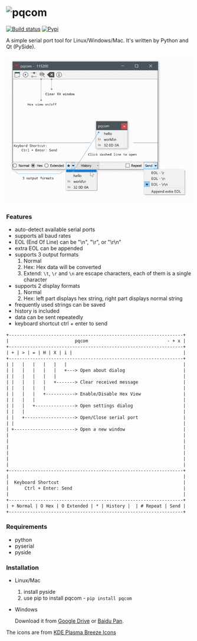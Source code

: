 ![pqcom](pqcom/img/pqcom-logo-expanded.png)
===========================================

[![Build status](https://ci.appveyor.com/api/projects/status/qnaototfk70rc7w5?svg=true)](https://ci.appveyor.com/project/xiongyihui/pqcom)
[![Pypi](https://img.shields.io/pypi/v/pqcom.svg)](https://pypi.python.org/pypi/pqcom)

A simple serial port tool for Linux/Windows/Mac. It's written by Python and Qt (PySide).

![pqcom](preview/pqcom.png)

### Features
+ auto-detect available serial ports
+ supports all baud rates
+ EOL (End Of Line) can be "\n", "\r", or "\r\n"
+ extra EOL can be appended
+ supports 3 output formats
  1. Normal
  2. Hex: Hex data will be converted
  3. Extend: `\t`, `\r` and `\n` are escape characters, each of them is a single character
+ supports 2 display formats
  1. Normal
  2. Hex: left part displays hex string, right part displays normal string
+ frequently used strings can be saved
+ history is included
+ data can be sent repeatedly
+ keyboard shortcut ctrl + enter to send


```
+------------------------------------------------------------------+
|                         pqcom                              - + x |
+------------------------------------------------------------------+
| + | > | = | H | X | i |                                          |
+------------------------------------------------------------------+
| |   |   |   |   |   |                                            |
| |   |   |   |   |   +---> Open about dialog                      |
| |   |   |   |   |                                                |
| |   |   |   |   +-------> Clear received message                 |
| |   |   |   |                                                    |
| |   |   |   +-----------> Enable/Disable Hex View                |
| |   |   |                                                        |
| |   |   +---------------> Open settings dialog                   |
| |   |                                                            |
| |   +-------------------> Open/Close serial port                 |
| |                                                                |
| +-----------------------> Open a new window                      |
|                                                                  |
|                                                                  |
|                                                                  |
|                                                                  |
|                                                                  |
|                                                                  |
+------------------------------------------------------------------+
|                                                                  |
|  Keyboard Shortcut                                               |
|      Ctrl + Enter: Send                                          |
|                                                                  |
+------------------------------------------------------------------+
| + Normal | O Hex | O Extended | * | History |  | # Repeat | Send |
+------------------------------------------------------------------+

```

### Requirements

-	python
-	pyserial
-	pyside

### Installation

-	Linux/Mac

	1. install pyside
	2. use pip to install pqcom - `pip install pqcom`


-	Windows

	Download it from [Google Drive](https://drive.google.com/open?id=0BwQmZU7Kqh7RR3JCRWUzLWhlb28) or [Baidu Pan](http://pan.baidu.com/s/1ski1RUt).

The icons are from [KDE Plasma Breeze Icons](https://github.com/NitruxSA/plasma-next-icons/)

